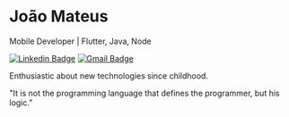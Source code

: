 # João Mateus

Mobile Developer | Flutter, Java, Node

[![Linkedin Badge](https://img.shields.io/badge/mateusgcoelho-00875f?style=flat-square&logo=Linkedin&logoColor=white&link=https://www.linkedin.com/in/mateusgcoelho/)](https://www.linkedin.com/in/mateusgcoelho/) 
[![Gmail Badge](https://img.shields.io/badge/-mateusgamescoelho547@gmail.com-00875f?style=flat-square&logo=Gmail&logoColor=white&link=mailto:mateusgamescoelho547@gmail.com)](mailto:mateusgamescoelho547@gmail.com)

Enthusiastic about new technologies since childhood.

"It is not the programming language that defines the programmer, but his logic."

